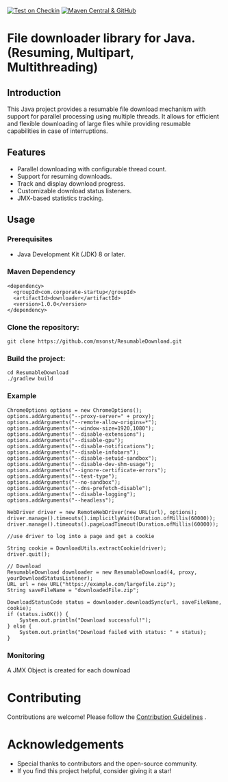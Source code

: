 [![Test on Checkin](https://github.com/msonst/downloader/actions/workflows/test.yml/badge.svg)](https://github.com/msonst/downloader/actions/workflows/test.yml) 
[![Maven Central & GitHub](https://github.com/msonst/downloader/actions/workflows/publish.yml/badge.svg)](https://github.com/msonst/downloader/actions/workflows/publish.yml)
# File downloader library for Java. (Resuming, Multipart, Multithreading)

## Introduction

This Java project provides a resumable file download mechanism with support for parallel processing using multiple threads. It allows for efficient and flexible downloading of large files while providing resumable capabilities in case of interruptions.

## Features

- Parallel downloading with configurable thread count.
- Support for resuming downloads.
- Track and display download progress.
- Customizable download status listeners.
- JMX-based statistics tracking.

## Usage

### Prerequisites

- Java Development Kit (JDK) 8 or later.

### Maven Dependency

	<dependency>
	  <groupId>com.corporate-startup</groupId>
	  <artifactId>downloader</artifactId>
	  <version>1.0.0</version>
	</dependency>

### Clone the repository:
	
	git clone https://github.com/msonst/ResumableDownload.git
   
### Build the project:

	cd ResumableDownload
	./gradlew build
	
### Example

	ChromeOptions options = new ChromeOptions();
	options.addArguments("--proxy-server=" + proxy);
	options.addArguments("--remote-allow-origins=*");
	options.addArguments("--window-size=1920,1080");
	options.addArguments("--disable-extensions");
	options.addArguments("--disable-gpu");
	options.addArguments("--disable-notifications");
	options.addArguments("--disable-infobars");
	options.addArguments("--disable-setuid-sandbox");
	options.addArguments("--disable-dev-shm-usage");
	options.addArguments("--ignore-certificate-errors");
	options.addArguments("--test-type");
	options.addArguments("--no-sandbox");
	options.addArguments("--dns-prefetch-disable");
	options.addArguments("--disable-logging");
	options.addArguments("--headless");
	
	WebDriver driver = new RemoteWebDriver(new URL(url), options);
	driver.manage().timeouts().implicitlyWait(Duration.ofMillis(60000));
	driver.manage().timeouts().pageLoadTimeout(Duration.ofMillis(60000));

	//use driver to log into a page and get a cookie

	String cookie = DownloadUtils.extractCookie(driver);
	driver.quit();

	// Download
	ResumableDownload downloader = new ResumableDownload(4, proxy, yourDownloadStatusListener);
	URL url = new URL("https://example.com/largefile.zip");
	String saveFileName = "downloadedFile.zip";
	
	DownloadStatusCode status = downloader.downloadSync(url, saveFileName, cookie);
	if (status.isOK()) {
	    System.out.println("Download successful!");
	} else {
	    System.out.println("Download failed with status: " + status);
	}

### Monitoring
A JMX Object is created for each download

# Contributing
Contributions are welcome! Please follow the [Contribution Guidelines](https://github.com/msonst/downloader/blob/main/CONTRIBUTING.md) .

# Acknowledgements

*   Special thanks to contributors and the open-source community.
*	If you find this project helpful, consider giving it a star!

